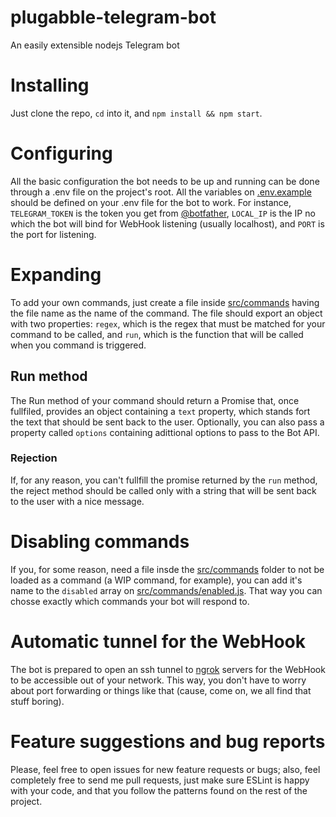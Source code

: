 # plugabble-telegram-bot
An easily extensible nodejs Telegram bot

# Installing
Just clone the repo, `cd` into it, and `npm install && npm start`.

# Configuring
All the basic configuration the bot needs to be up and running can be done through a .env file on the project's root. All the variables on [.env.example](.env.example) should be defined on your .env file for the bot to work.
For instance, `TELEGRAM_TOKEN` is the token you get from [@botfather](telegram.me/botfather), `LOCAL_IP` is the IP no which the bot will bind for WebHook listening (usually localhost), and `PORT` is the port for listening.

# Expanding
To add your own commands, just create a file inside [src/commands](src/commands) having the file name as the name of the command.
The file should export an object with two properties: `regex`, which is the regex that must be matched for your command to be called, and `run`, which is the function that will be called when you command is triggered.

## Run method
The Run method of your command should return a Promise that, once fullfiled, provides an object containing a `text` property, which stands fort the text that should be sent back to the user. Optionally, you can also pass a property called `options` containing adittional options to pass to the Bot API.

### Rejection
If, for any reason, you can't fullfill the promise returned by the `run` method, the reject method should be called only with a string that will be sent back to the user with a nice message.

# Disabling commands
If you, for some reason, need a file insde the [src/commands](src/commands) folder to not be loaded as a command (a WIP command, for example), you can add it's name to the `disabled` array on [src/commands/enabled.js](src/commands/enabledCommands.js#L5). That way you can chosse exactly which commands your bot will respond to.

# Automatic tunnel for the WebHook
The bot is prepared to open an ssh tunnel to [ngrok](http://ngrok.com) servers for the WebHook to be accessible out of your network. This way, you don't have to worry about port forwarding or things like that (cause, come on, we all find that stuff boring).

# Feature suggestions and bug reports
Please, feel free to open issues for new feature requests or bugs; also, feel completely free to send me pull requests, just make sure ESLint is happy with your code, and that you follow the patterns found on the rest of the project.

